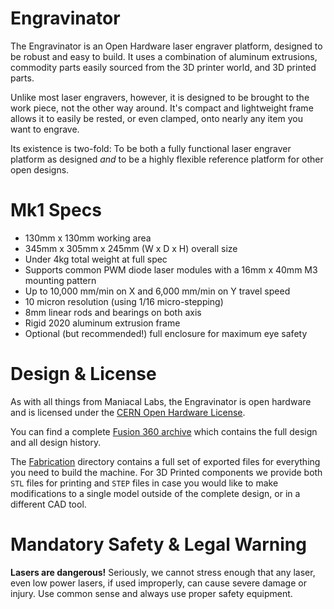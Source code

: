 # Engravinator

The Engravinator is an Open Hardware laser engraver platform, designed to be robust and easy to build. It uses a combination of aluminum extrusions, commodity parts easily sourced from the 3D printer world, and 3D printed parts.

Unlike most laser engravers, however, it is designed to be brought to the work piece, not the other way around. It's compact and lightweight frame allows it to easily be rested, or even clamped, onto nearly any item you want to engrave.

Its existence is two-fold: To be both a fully functional laser engraver platform as designed *and* to be a highly flexible reference platform for other open designs.

# Mk1 Specs

- 130mm x 130mm working area
- 345mm x 305mm x 245mm (W x D x H) overall size
- Under 4kg total weight at full spec
- Supports common PWM diode laser modules with a 16mm x 40mm M3 mounting pattern
- Up to 10,000 mm/min on X and 6,000 mm/min on Y travel speed
- 10 micron resolution (using 1/16 micro-stepping)
- 8mm linear rods and bearings on both axis
- Rigid 2020 aluminum extrusion frame
- Optional (but recommended!) full enclosure for maximum eye safety


# Design & License

As with all things from Maniacal Labs, the Engravinator is open hardware and is licensed under the [CERN Open Hardware License](/LICENSE).

You can find a complete [Fusion 360 archive](/Mk1/Engravinator.f3z) which contains the full design and all design history.

The [Fabrication](/Mk1/Fabrication/) directory contains a full set of exported files for everything you need to build the machine. For 3D Printed components we provide both `STL` files for printing and `STEP` files in case you would like to make modifications to a single model outside of the complete design, or in a different CAD tool.


# Mandatory Safety & Legal Warning

**Lasers are dangerous!** Seriously, we cannot stress enough that any laser, even low power lasers, if used improperly, can cause severe damage or injury. Use common sense and always use proper safety equipment.


